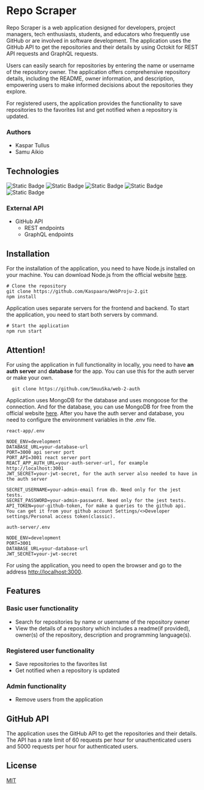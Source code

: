 # Repo Scraper

Repo Scraper is a web application designed for developers, project managers, tech enthusiasts, students, and educators who frequently use
GitHub or are involved in software development. The application uses the GitHub API to get the repositories and their details by using Octokit for
REST API requests and GraphQL requests. 

Users can easily search for repositories by entering the name or username of the repository owner.
The application offers comprehensive repository details, including the README, owner information,
and description, empowering users to make informed decisions about the repositories they explore.

For registered users, the application provides the functionality to save 
repositories to the favorites list and get notified when a repository is updated.

### Authors
- Kaspar Tullus
- Samu Aikio

## Technologies
![Static Badge](https://img.shields.io/badge/React%20v.18.2-blue?style=flat&logo=react&labelColor=%23000000)
![Static Badge](https://img.shields.io/badge/Node-v20.11.0-darkgreen?style=flat&logo=node.js&labelColor=%23000000)
![Static Badge](https://img.shields.io/badge/Express.js-v4.18.3-darkred?style=flat&logo=express&labelColor=%23000000)
![Static Badge](https://img.shields.io/badge/Graphql.js-v16.8.1-purple?style=flat&logo=graphql&logoColor=purple&labelColor=%23000000)
![Static Badge](https://img.shields.io/badge/Mongoose-v8.1.2-darkred?style=flat&logo=mongoose&logoColor=purple&labelColor=%23000000)

### External API
- GitHub API
    - REST endpoints
    - GraphQL endpoints

## Installation

For the installation of the application, you need to have Node.js installed on your machine.
You can download Node.js from the official website [here](https://nodejs.org/en/).
```shell
# Clone the repository
git clone https://github.com/Kaspaaro/WebProju-2.git
npm install
```
Application uses separate servers for the frontend and backend.
To start the application, you need to start both servers by command.
```shell
# Start the application
npm run start
```
## Attention!

For using the application in full functionality in locally, you need to have **an auth server** and **database** for the app.
You can use this for the auth server or make your own.
```shell
  git clone https://github.com/SmuuSka/web-2-auth
```
Application uses MongoDB for the database and uses mongoose for the connection.
And for the database, you can use MongoDB for free from the official website [here](https://www.mongodb.com/).
After you have the auth server and database, you need to configure the environment variables in the .env file.
```text
react-app/.env

NODE_ENV=development
DATABASE_URL=your-database-url
PORT=3000 api server port
PORT_API=3001 react server port
REACT_APP_AUTH_URL=your-auth-server-url, for example http://localhost:3001
JWT_SECRET=your-jwt-secret, for the auth server also needed to have in the auth server

SECRET_USERNAME=your-admin-email from db. Need only for the jest tests.
SECRET_PASSWORD=your-admin-password. Need only for the jest tests.
API_TOKEN=your-github-token, for make a queries to the github api. 
You can get it from your github account Settings/<>Developer settings/Personal access token(classic).

```
```text
auth-server/.env

NODE_ENV=development
PORT=3001
DATABASE_URL=your-database-url
JWT_SECRET=your-jwt-secret
```
For using the application, you need to open the browser and go to the address [http://localhost:3000](http://localhost:3000).

## Features
### Basic user functionality
- Search for repositories by name or username of the repository owner
- View the details of a repository which includes a readme(if provided), owner(s) of the repository, description and programming language(s).
### Registered user functionality
- Save repositories to the favorites list
- Get notified when a repository is updated
### Admin functionality
- Remove users from the application

## GitHub API
The application uses the GitHub API to get the repositories and their details.
The API has a rate limit of 60 requests per hour for unauthenticated users and
5000 requests per hour for authenticated users.


## License
[MIT](https://choosealicense.com/licenses/mit/)
